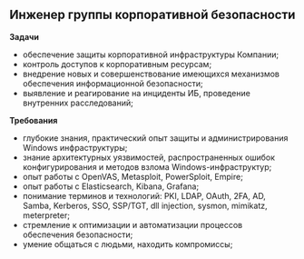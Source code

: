 ## Инженер группы корпоративной безопасности

**Задачи**

- обеспечение защиты корпоративной инфраструктуры Компании;
- контроль доступов к корпоративным ресурсам;
- внедрение новых и совершенствование имеющихся механизмов обеспечения информационной безопасности;
- выявление и реагирование на инциденты ИБ, проведение внутренних расследований;

**Требования**

- глубокие знания, практический опыт защиты и администрирования Windows инфраструктуры;
- знание архитектурных уязвимостей, распространенных ошибок конфигурирования и методов взлома Windows-инфраструктур;
- опыт работы с OpenVAS, Metasploit, PowerSploit, Empire;
- опыт работы с Elasticsearch, Kibana, Grafana;
- понимание терминов и технологий: PKI, LDAP, OAuth, 2FA, AD, Samba, Kerberos, SSO, SSP/TGT, dll injection, sysmon, mimikatz, meterpreter;
- стремление к оптимизации и автоматизации процессов обеспечения безопасности;
- умение общаться с людьми, находить компромиссы;

